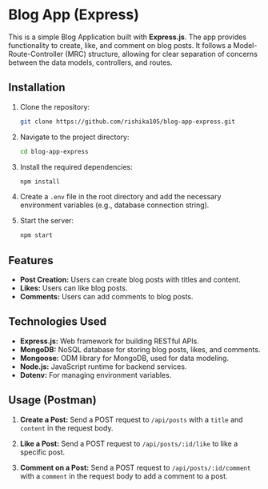 # Blog App (Express)

This is a simple Blog Application built with **Express.js**. The app provides functionality to create, like, and comment on blog posts. It follows a Model-Route-Controller (MRC) structure, allowing for clear separation of concerns between the data models, controllers, and routes.

## Installation

1. Clone the repository:
   ```bash
   git clone https://github.com/rishika105/blog-app-express.git
   ```

2. Navigate to the project directory:
   ```bash
   cd blog-app-express
   ```

3. Install the required dependencies:
   ```bash
   npm install
   ```

4. Create a `.env` file in the root directory and add the necessary environment variables (e.g., database connection string).

5. Start the server:
   ```bash
   npm start
   ```

## Features

- **Post Creation:** Users can create blog posts with titles and content.
- **Likes:** Users can like blog posts.
- **Comments:** Users can add comments to blog posts.

## Technologies Used

- **Express.js:** Web framework for building RESTful APIs.
- **MongoDB:** NoSQL database for storing blog posts, likes, and comments.
- **Mongoose:** ODM library for MongoDB, used for data modeling.
- **Node.js:** JavaScript runtime for backend services.
- **Dotenv:** For managing environment variables.

## Usage (Postman)

1. **Create a Post:**
   Send a POST request to `/api/posts` with a `title` and `content` in the request body.

2. **Like a Post:**
   Send a POST request to `/api/posts/:id/like` to like a specific post.

3. **Comment on a Post:**
   Send a POST request to `/api/posts/:id/comment` with a `comment` in the request body to add a comment to a post.

